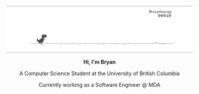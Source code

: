 <p align="center">
  <img src="https://github.com/bryanhuangg/bryanhuangg/blob/main/Top%20Banner.gif" width="750" title="preview"/>
</p>

<p align="center"> <strong>Hi, I'm Bryan </strong> </p>
<p align="center"> A Computer Science Student at the University of British Columbia </p>
<p align="center"> Currently working as a Software Engineer @ MDA <p>
